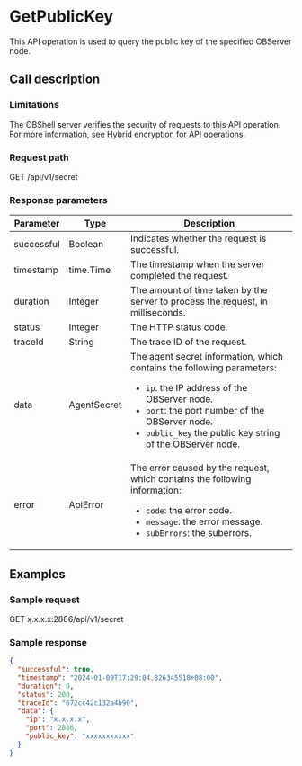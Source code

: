 # GetPublicKey

This API operation is used to query the public key of the specified OBServer node.

## Call description

### Limitations

The OBShell server verifies the security of requests to this API operation. For more information, see [Hybrid encryption for API operations](200.api-hybrid-encryption.md).

### Request path

GET /api/v1/secret

### Response parameters

| Parameter | Type | Description |
| --- | --- | --- |
| successful | Boolean | Indicates whether the request is successful.  |
| timestamp | time.Time | The timestamp when the server completed the request.  |
| duration | Integer | The amount of time taken by the server to process the request, in milliseconds.  |
| status | Integer | The HTTP status code.  |
| traceId | String | The trace ID of the request.  |
| data | AgentSecret | The agent secret information, which contains the following parameters:<ul><li>`ip`: the IP address of the OBServer node. </li><li>`port`: the port number of the OBServer node. </li><li>`public_key` the public key string of the OBServer node. </li></ul> |
| error | ApiError | The error caused by the request, which contains the following information:<ul><li>`code`: the error code. </li><li>`message`: the error message. </li><li>`subErrors`: the suberrors. </li></ul> |

## Examples

### Sample request

GET x.x.x.x:2886/api/v1/secret

### Sample response

```json
{
  "successful": true,
  "timestamp": "2024-01-09T17:29:04.826345518+08:00",
  "duration": 0,
  "status": 200,
  "traceId": "672cc42c132a4b90",
  "data": {
    "ip": "x.x.x.x",
    "port": 2886,
    "public_key": "xxxxxxxxxxx"
  }
}
```

